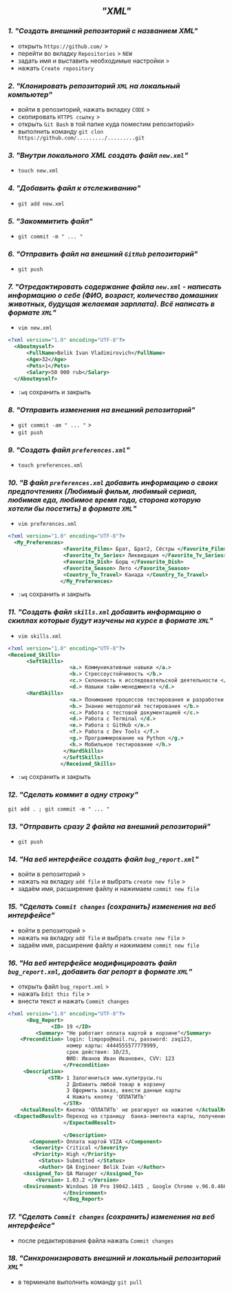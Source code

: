 <div align="center">

## ***"XML"***
</div>

### ***1. "Создать внешний репозиторий c названием XML"***

+ открыть `https://github.com/` >
+ перейти во вкладку `Repositories` > `NEW`
+ задать имя и выставить необходимые настройки > 
+ нажать `Create repository`

### ***2. "Клонировать репозиторий `XML` на локальный компьютер"***

+ войти в репозиторий, нажать вкладку `CODE` > 
+ скопировать `HTTPS ссылку` > 
+ открыть `Git Bash` в той папке куда поместим репозиторий>
+ выполнить команду `git clon https://github.com/........./.........git`   

### ***3. "Внутри локального XML создать файл `new.xml`"***

+ `touch new.xml`

### ***4. "Добавить файл к отслеживанию"***

+ `git add new.xml`

### ***5. "Закоммитить файл"***

+ `git commit -m " ... "`

### ***6. "Отправить файл на внешний `GitHub` репозиторий"***

+ `git push`

### ***7. "Отредактировать содержание файла `new.xml` - написать информацию о себе (ФИО, возраст, количество домашних животных, будущая желаемая зарплата). Всё написать в формате `XML`"***

+ `vim new.xml`

```xml
<?xml version="1.0" encoding="UTF-8"?>
  <Aboutmyself>
      <FullName>Belik Ivan Vladimirovich</FullName>
      <Age>32</Age>
      <Pets>1</Pets>
      <Salary>50 000 rub</Salary>
  </Aboutmyself>
```
+ `:wq` сохранить и закрыть

### ***8. "Отправить изменения на внешний репозиторий"***

+ `git commit -am " ... "` >
+ `git push`

### ***9. "Создать файл `preferences.xml`"***

+ `touch preferences.xml`

### ***10. "В файл `preferences.xml` добавить информацию о своих предпочтениях (Любимый фильм, любимый сериал, любимая еда, любимое время года, сторона которую хотели бы посетить) в формате `XML`"***

+ `vim preferences.xml`

```xml
<?xml version="1.0" encoding="UTF-8"?>
  <My_Preferences>
                  <Favorite_Films> Брат, Брат2, Сёстры </Favorite_Films>
                  <Favorite_Tv_Series> Ликвидация </Favorite_Tv_Series>
                  <Favourite_Dish> Борщ </Favourite_Dish>
                  <Favorite_Season> Лето </Favorite_Season>
                  <Country_To_Travel> Канада </Country_To_Travel>
                 </My_Preferences>
```
+ `:wq` сохранить и закрыть

### ***11. "Создать файл `skills.xml` добавить информацию о скиллах которые будут изучены на курсе в формате `XML`"***

+ `vim skills.xml`

```xml
<?xml version="1.0" encoding="UTF-8"?>
<Received_Skills>
      <SoftSkills> 
                    <a.> Коммуникативные навыки </a.>
                    <b.> Стрессоустойчивость </b.>
                    <c.> Склонность к исследовательской деятельности </c.>
                    <d.> Навыки тайм-менеджмента </d.>
      <HardSkills>
                    <a.> Понимание процессов тестирования и разработки ПО </a.>
                    <b.> Знание методологий тестирования </b.>
                    <c.> Работа с тестовой документацией </c.>
                    <d.> Работа с Terminal </d.>
                    <e.> Работа с GitHub </e.>
                    <f.> Работа с Dev Tools </f.>
                    <g.> Программирование на Python </g.>
                    <h.> Мобильное тестирование </h.>
                  </HardSkills>
                  </SoftSkills>              
                 </Received_Skills>
```
+ `:wq` сохранить и закрыть

### ***12. "Сделать коммит в одну строку"***

`git add . ; git commit -m " ... "`

### ***13. "Отправить сразу 2 файла на внешний репозиторий"***
+ `git push`

### ***14. "На веб интерфейсе создать файл `bug_report.xml`"***

+ войти в репозиторий > 
+ нажать на вкладку `add file`  и выбрать `create new file` > 
+ задаём имя, расширение файлу и нажимаем `commit new file`

### ***15. "Сделать `Commit changes` (сохранить) изменения на веб интерфейсе"***

+ войти в репозиторий > 
+ нажать на вкладку `add file`  и выбрать `create new file` > 
+ задаём имя, расширение файлу и нажимаем `commit new file`

### ***16. "На веб интерфейсе модифицировать файл `bug_report.xml`, добавить баг репорт в формате `XML`"***

+ открыть файл `bug_report.xml` > 
+ нажать `Edit this file` > 
+ внести текст и нажать `Commit changes`

```xml
<?xml version="1.0" encoding="UTF-8"?>
      <Bug_Report>
              <ID> 19 </ID>
         <Summary> "Не работает оплата картой в корзине"</Summary>
    <Precondition> login: limpopo@mail.ru, password: zaq123,
                   номер карты: 4444555577779999, 
                   срок действия: 10/23, 
                   ФИО: Иванов Иван Иванович, CVV: 123 
                  </Precondition>
     <Description> 
             <STR> 1 Залогиниться www.купитрусы.ru 
                   2 Добавить любой товар в корзину
                   3 Оформить заказ, ввести данные карты
                   4 Нажать кнопку 'ОПЛАТИТЬ' 
                  </STR>
    <ActualResult> Кнопка 'ОПЛАТИТЬ' не реагирует на нажатие </ActualResult>
  <ExpectedResult> Переход на страницу  банка-эмитента карты, получение чека. Оплата успешно завершена           
                  </ExpectedResult> 

                  </Description>
       <Component> Оплата картой VIZA </Component>
        <Severity> Critical </Severity>
        <Priority> High </Priority>
          <Status> Submitted </Status>
          <Author> QA Engineer Belik Ivan </Author> 
     <Assigned_To> QA Manager </Assigned_To>
         <Version> 1.03.2 </Version>
     <Environment> Windows 10 Pro 19042.1415 , Google Chrome v.96.0.4664.110      
                  </Environment>
                  </Bug_Report>
```

### ***17. "Сделать `Commit changes` (сохранить) изменения на веб интерфейсе"***

+ после редактирования файла нажать `Commit changes`

### ***18. "Синхронизировать внешний и локальный репозиторий `XML`"***

+ в терминале выполнить команду `git pull`